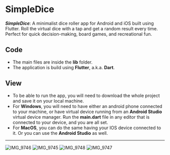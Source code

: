 # SimpleDice

***SimpleDice***: A minimalist dice roller app for Android and iOS built using Flutter. Roll the virtual dice with a tap and get a random result every time. Perfect for quick decision-making, board games, and recreational fun.

## Code
- The main files are inside the **lib** folder.
- The application is build using **Flutter**, a.k.a. **Dart**.

## View
- To be able to run the app, you will need to download the whole project and save it on your local machine.
- For **Windows**, you will need to have either an android phone connected to your machine, or have virtual device running from an **Android Studio** virtual device manager. Run the **main.dart** file in any editor that is connected to your device, and you are all set.
- For **MacOS**, you can do the same having your IOS device connected to it. Or you can use the **Android Studio** as well.
  
----------------------------------------------------------------------------------------------------------------------------------------------------------------------

![IMG_9746](https://github.com/kimsanboev08/SimpleDice/assets/51867935/ca0b637b-511e-4eaf-a8cf-de570d87bbbc)
![IMG_9745](https://github.com/kimsanboev08/SimpleDice/assets/51867935/95b5e13b-6515-4327-bb3f-40f00b596f22)
![IMG_9748](https://github.com/kimsanboev08/SimpleDice/assets/51867935/c4cf193c-b551-42e0-aac7-7a315a7850a5)
![IMG_9747](https://github.com/kimsanboev08/SimpleDice/assets/51867935/1e9579cd-4875-4bbc-8fa8-17258a77606c)

